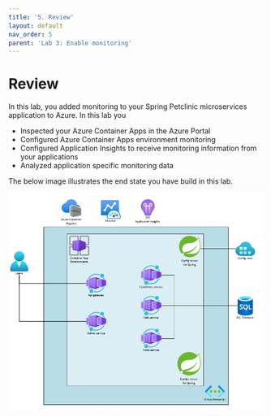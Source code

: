```yaml
---
title: '5. Review'
layout: default
nav_order: 5
parent: 'Lab 3: Enable monitoring'
---
```


# Review

In this lab, you added monitoring to your Spring Petclinic microservices application to Azure. In this lab you

- Inspected your Azure Container Apps in the Azure Portal
- Configured Azure Container Apps environment monitoring
- Configured Application Insights to receive monitoring information from your applications
- Analyzed application specific monitoring data

The below image illustrates the end state you have build in this lab.

![lab 3 overview](../../images/acalab3.png)
